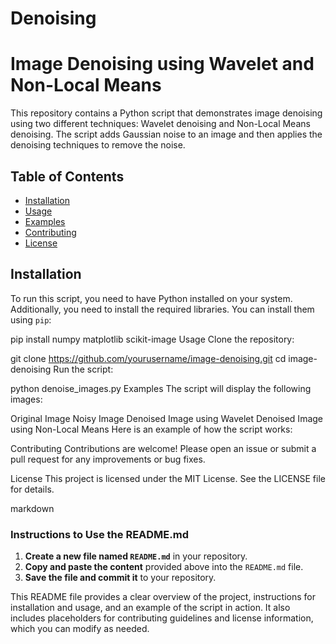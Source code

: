 # Denoising


# Image Denoising using Wavelet and Non-Local Means

This repository contains a Python script that demonstrates image denoising using two different techniques: Wavelet denoising and Non-Local Means denoising. The script adds Gaussian noise to an image and then applies the denoising techniques to remove the noise.

## Table of Contents
- [Installation](#installation)
- [Usage](#usage)
- [Examples](#examples)
- [Contributing](#contributing)
- [License](#license)

## Installation

To run this script, you need to have Python installed on your system. Additionally, you need to install the required libraries. You can install them using `pip`:


pip install numpy matplotlib scikit-image
Usage
Clone the repository:

git clone https://github.com/yourusername/image-denoising.git
cd image-denoising
Run the script:

python denoise_images.py
Examples
The script will display the following images:

Original Image
Noisy Image
Denoised Image using Wavelet
Denoised Image using Non-Local Means
Here is an example of how the script works:

Contributing
Contributions are welcome! Please open an issue or submit a pull request for any improvements or bug fixes.

License
This project is licensed under the MIT License. See the LICENSE file for details.

markdown

### Instructions to Use the README.md

1. **Create a new file named `README.md`** in your repository.
2. **Copy and paste the content** provided above into the `README.md` file.
3. **Save the file and commit it** to your repository.

This README file provides a clear overview of the project, instructions for installation and usage, and an example of the script in action. It also includes placeholders for contributing guidelines and license information, which you can modify as needed.





